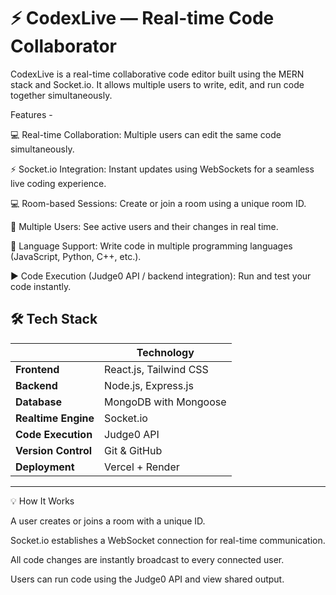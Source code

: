 # ⚡ CodexLive — Real-time Code Collaborator

CodexLive is a real-time collaborative code editor built using the MERN stack and Socket.io. It allows multiple users to write, edit, and run code together simultaneously.

Features -

💻 Real-time Collaboration: Multiple users can edit the same code simultaneously.

⚡ Socket.io Integration: Instant updates using WebSockets for a seamless live coding experience.

💻 Room-based Sessions: Create or join a room using a unique room ID.

👥 Multiple Users: See active users and their changes in real time.

🧾 Language Support: Write code in multiple programming languages (JavaScript, Python, C++, etc.).

▶️ Code Execution (Judge0 API / backend integration): Run and test your code instantly.


## 🛠️ Tech Stack

|       | Technology |
|-------|-------------|
| **Frontend** | React.js, Tailwind CSS |
| **Backend** | Node.js, Express.js |
| **Database** | MongoDB with Mongoose |
| **Realtime Engine** | Socket.io |
| **Code Execution** | Judge0 API |
| **Version Control** | Git & GitHub |
| **Deployment** | Vercel + Render |

---

💡 How It Works

A user creates or joins a room with a unique ID.

Socket.io establishes a WebSocket connection for real-time communication.

All code changes are instantly broadcast to every connected user.

Users can run code using the Judge0 API and view shared output.

